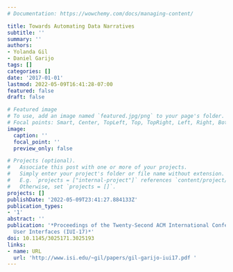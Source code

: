 ```yaml
---
# Documentation: https://wowchemy.com/docs/managing-content/

title: Towards Automating Data Narratives
subtitle: ''
summary: ''
authors:
- Yolanda Gil
- Daniel Garijo
tags: []
categories: []
date: '2017-01-01'
lastmod: 2022-05-09T16:41:28-07:00
featured: false
draft: false

# Featured image
# To use, add an image named `featured.jpg/png` to your page's folder.
# Focal points: Smart, Center, TopLeft, Top, TopRight, Left, Right, BottomLeft, Bottom, BottomRight.
image:
  caption: ''
  focal_point: ''
  preview_only: false

# Projects (optional).
#   Associate this post with one or more of your projects.
#   Simply enter your project's folder or file name without extension.
#   E.g. `projects = ["internal-project"]` references `content/project/deep-learning/index.md`.
#   Otherwise, set `projects = []`.
projects: []
publishDate: '2022-05-09T23:41:27.884133Z'
publication_types:
- '1'
abstract: ''
publication: '*Proceedings of the Twenty-Second ACM International Conference on Intelligent
  User Interfaces (IUI-17)*'
doi: 10.1145/3025171.3025193
links:
- name: URL
  url: 'http://www.isi.edu/~gil/papers/gil-garijo-iui17.pdf '
---
```

